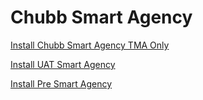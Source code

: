 # Chubb Smart Agency 


[Install Chubb Smart Agency TMA Only](itms-services:////?action=download-manifest&amp;url=https://gitlab.com/ntoannhan/sa-public/-/raw/master/ExportOptions.plist)


[Install UAT Smart Agency](itms-services:////?action=download-manifest&amp;url=https://gitlab.com/ntoannhan/sa-public/-/raw/master/ExportOptions_option1.plist)

[Install Pre Smart Agency](itms-services:////?action=download-manifest&amp;url=https://gitlab.com/ntoannhan/sa-public/-/raw/master/ExportOptions_option2.plist)